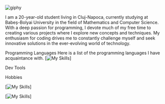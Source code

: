 ![giphy](https://github.com/bradeanupaul/bradeanupaul/assets/146836165/997ffd31-5cf7-45c5-97fe-4a9be0652032)

I am a 20-year-old student living in Cluj-Napoca, currently studying at Babeș-Bolyai University in the field of Mathematics and Computer Science. With a deep passion for programming, I devote much of my free time to creating various projects where I explore new concepts and techniques. My enthusiasm for coding drives me to constantly challenge myself and seek innovative solutions in the ever-evolving world of technology.

Programming Languages
Here is a list of the programming languages I have acquaintance with.
[![My Skills](https://skillicons.dev/icons?i=java,cs,cpp,py,linux,html,css)]

Dev Tools

Hobbies

[![My Skills](https://skillicons.dev/icons?i=java,c++,c#,assembly,html,css,wasm)]

[![My Skills](https://skillicons.dev/icons?i=java,c++,c#,assembly,html,css,wasm)]

